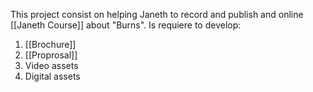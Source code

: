 This project consist on helping Janeth to record and publish and online [[Janeth Course]] about "Burns". 
Is requiere to develop:
1. [[Brochure]]
2. [[Proprosal]]
3. Video assets
4. Digital assets

